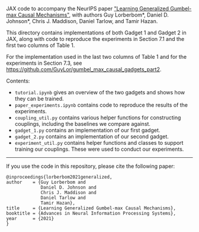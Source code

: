 
JAX code to accompany the NeurIPS paper ["Learning Generalized Gumbel-max Causal Mechanisms"](https://arxiv.org/abs/2111.06888), with authors Guy Lorberbom*, Daniel D. Johnson*, Chris J. Maddison, Daniel Tarlow, and Tamir Hazan.

This directory contains implementations of both Gadget 1 and Gadget 2 in JAX,
along with code to reproduce the experiments in Section 7.1 and the first two
columns of Table 1.

For the implementation used in the last two columns of Table 1 and for the experiments in Section 7.3, see https://github.com/GuyLor/gumbel_max_causal_gadgets_part2.

Contents:
- `tutorial.ipynb` gives an overview of the two gadgets
  and shows how they can be trained.
- `paper_experiments.ipynb` contains code to reproduce the
  results of the experiments.
- `coupling_util.py` contains various helper functions for constructing
  couplings, including the baselines we compare against.
- `gadget_1.py` contains an implementation of our first gadget.
- `gadget_2.py` contains an implementation of our second gadget.
- `experiment_util.py` contains helper functions and classes to support training
  our couplings. These were used to conduct our experiments.

---

If you use the code in this repository, please cite the following paper:
```
@inproceedings{lorberbom2021generalized,
author    = {Guy Lorberbom and
             Daniel D. Johnson and
             Chris J. Maddison and
             Daniel Tarlow and
             Tamir Hazan},
title     = {Learning Generalized Gumbel-max Causal Mechanisms},
booktitle = {Advances in Neural Information Processing Systems},
year      = {2021}
}
```